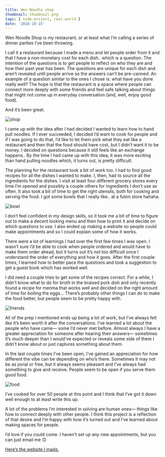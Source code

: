 ```yaml
---
title: Wen Noodle shop
thumbnail: thumbnail.png
tags: [ side-project, real-world ]
date: '2018-10-15'
---
```

Wen Noodle Shop is my restaurant, or at least what I’m calling a series of dinner parties I’ve been throwing.

I call it a restaurant because I made a menu and let people order from it and that I have a non-monetary cost for each dish.. which is a question. The intention of the questions is to get people to reflect on who they are and how their past year has been. The questions are unique for each dish and aren’t revealed until people arrive so the answers can’t be pre-canned. An example of a question similar to the ones I chose is: what have you done really well? The hope is that the restaurant is a space where people can connect more deeply with some friends and feel safe talking about things that might not come up in everyday conversation (and, well, enjoy good food).

And it’s been great.

![shop](shop.jpg)

I came up with the idea after I had decided I wanted to learn how to hand pull noodles. If I ever succeeded, I decided I’d want to cook for people and if I was going to do that, I’d like to let them pick what they eat like a restaurant and then that the food should have cost, but I didn’t want it to be money. I decided on questions because it still feels like an exchange happens.. By the time I had came up with this idea, it was more exciting than hand pulling noodles which, it turns out, is pretty difficult.

The planning for the restaurant took a bit of work too. I had to find good recipes for all the dishes I wanted to make. I, then, had to source all the ingredients for the dishes. I visit at least four different grocery stores every time I’m opened and possibly a couple others for ingredients I don’t use as often. It also took a bit of time to get the right utensils, both for cooking and serving the food. I got some bowls that I really like.. at a futon store hahaha.

![bowl](bowl.JPG)

I don’t feel confident in my design skills, so it took me a bit of time to figure out to make a decent looking menu and then how to print it and decide on which questions to use. I also ended up making a website so people could make appointments and so I could explain some of how it works.

There were a lot of learnings I had over the first few times I was open. I wasn’t sure I’d be able to cook when people ordered and would have to make them order ahead, but it turns out it’s not too difficult once I understand the order of everything and how it goes. After the first couple times, I learned how to better pace the questions and took a suggestion to get a guest book which has worked well.

I did need a couple tries to get some of the recipes correct. For a while, I didn’t know what to do for broth in the braised pork dish and only recently found a recipe for menma that works well and decided on the right amount of time for boiling the eggs… There’s probably other things I can do to make the food better, but people seem to be pretty happy with.

![friends](friends.JPG)

All of the prep I mentioned ends up being a lot of work, but I’ve always felt like it’s been worth it after the conversations. I’ve learned a lot about the people who have came— some I’d never met before. Almost always I have a greater appreciation for someone after hearing their answers— sometimes it’s much deeper than I would’ve expected or reveals some side of them I didn’t know about or just captures something about them.

In the last couple times I’ve been open, I’ve gained an appreciation for how different the vibe can be depending on who’s there. Sometimes it may not be as jovial or free, but it always seems pleasant and I’ve always had something to give and receive. People seem to be open if you serve them good food.

![food](food.JPG)

I’ve cooked for over 50 people at this point and I think that I’ve got it down well enough to at least write this up.

A lot of the problems I’m interested in solving are human ones— things like how to connect deeply with other people. I think this project is a reflection of that desire and I’m happy with how it’s turned out and I’ve learned about making spaces for people.

I’d love if you could come. I haven’t set up any new appointments, but you can just email me 🙃

[Here’s the website I made.](https://www.wennoodleshop.com)
